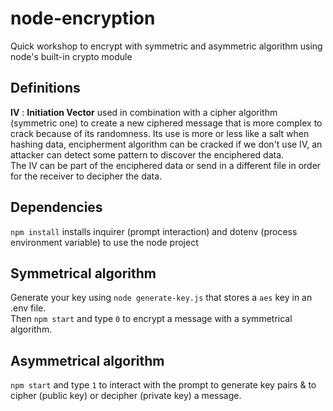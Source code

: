 # node-encryption
Quick workshop to encrypt with symmetric and asymmetric algorithm using node's built-in crypto module

## Definitions

**IV** : **Initiation Vector** used in combination with a cipher algorithm (symmetric one) to create a new ciphered message that is more complex to crack because of its randomness.
Its use is more or less like a salt when hashing data, encipherment algorithm can be cracked if we don't use IV, an attacker can detect some pattern to discover the enciphered data.
\
The IV can be part of the enciphered data or send in a different file in order for the receiver to decipher the data.

## Dependencies

`npm install` installs inquirer (prompt interaction) and dotenv (process environment variable) to use the node project

## Symmetrical algorithm

Generate your key using `node generate-key.js` that stores a `aes` key in an .env file. \
Then `npm start` and type `0` to encrypt a message with a symmetrical algorithm.

## Asymmetrical algorithm

`npm start` and type `1` to interact with the prompt to generate key pairs & to cipher (public key) or decipher (private key) a message.
